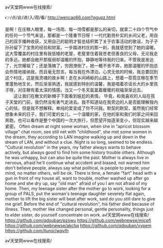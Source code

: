 
а√天堂网www在线搜索/




👉/点/此/进/入/观/看/ http://wencao66.com?qgupz.html




是啊！在庄稼人眼里，每一场雨、每一场雪都是那么的亲切，就拿二十四个节气中的任何一个节气来说，那都是一个隆重节日呀！一代代勤劳朴实的乡间父老，用自己的双手播种收获，又用自己的聪明才智总结积累了关于农事活动的歌谣，为子子孙孙留下了宝贵的经验和财富。一步踏进村庄的那一刹，我就感觉到了她的温暖。这大雪覆盖的村庄里有我低矮的老屋，老屋里住着我苍老但善良的父母，无论我走的多远，她都会敞开那瘦弱却温暖的怀抱，静静地等待我的归来。不管我是发达了，光宗耀祖了；还是落魄了，穷困潦倒了，她一概不舍不弃，她那温暖的怀抱总会热情地接纳我，而且毫无怨言。每当我在外漂泊，心灵无依的时候，我总要回到这个村庄，这是我灵魂的故乡啊！走在乡间崎岖的山路上，想着一茬茬庄稼在季节里蓬勃地生长，然后渐渐熟透，我就感到特别的温馨，我是唱着农谣长大的乡里孩子呀，对庄稼有着太深的情感。当又一个冬天氤氲着暖暖的祝福渐渐远去，
　　这让我们在散文的新帽子下面看到尴尬的表情。
毕竟，和我喜欢的人站在孩子天堂的门前，我仍然没有勇气走进去。我不知道站在我旁边的人是否能理解我内心的怯，但是我不想解释。单纯的爱变成了你不问我。默契的默契，虽然我们经常想象未来的日子，我们可爱的女儿，一个温暖的家，在他的家和我们的家之间来回奔跑，也可以看作是整个中国的一次大旅行，但愿望开始逐渐变小，但现实越来越紧密。
Often dream at night some woman, when she in "apricot blossom village" chat room, see still net with "childhood", she met some women in the dream, they according to LAN imagine walking up and down in the dream of LAN, and without a clue.
Night is so long, seemed to be endless.
"Cultural revolution" in the years, my father always wants to behave actively, but always good to find him some history trouble others.
Although he was unhappy, but can also be quite the past.
Mother is always live in nervous, afraid he'll continue what accident and biased, not warned him don't believe people, always say what political, is people to people, your mind, no matter others, will be ok.
There is time, a female "fart" head with a gun in front of my house all, want to trouble, mother washed up after go home and she dry up, say "old man" afraid of you I am not afraid of my home.
Then, my teenage sister after the mother go to work, looking for a group of PALS, put the woman's teenage daughter severely flat again, mother to lift the big sister will beat after work, said do you still dare to give me grief.
Before the end of "cultural revolution", his father died because of illness.
Then, mother like changed personal, gentle personality, things just to elder sister, do yourself concentrate on work.
а√天堂网www在线搜索/ https://github.com/qdouban/pzswu
https://github.com/webnewse/micpfj
https://github.com/webnewse/akchq
https://github.com/qdouban/yvpem
https://github.com/itunsr/wqvth





а√天堂网www在线搜索/
